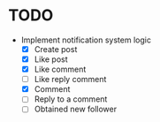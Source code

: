 # TODO

- Implement notification system logic
  - [x] Create post
  - [x] Like post
  - [x] Like comment
  - [ ] Like reply comment
  - [x] Comment
  - [ ] Reply to a comment
  - [ ] Obtained new follower
